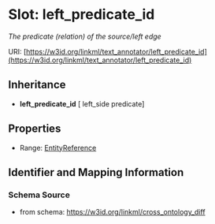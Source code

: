 # Slot: left_predicate_id
_The predicate (relation) of the source/left edge_


URI: [https://w3id.org/linkml/text_annotator/left_predicate_id](https://w3id.org/linkml/text_annotator/left_predicate_id)




## Inheritance

* **left_predicate_id** [ left_side predicate]



## Properties

 * Range: [EntityReference](EntityReference.md)



## Identifier and Mapping Information







### Schema Source


* from schema: https://w3id.org/linkml/cross_ontology_diff



